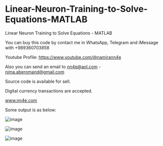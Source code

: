 # Linear-Neuron-Training-to-Solve-Equations-MATLAB
Linear Neuron Training to Solve Equations - MATLAB

You can buy this code by contact me in WhatsApp, Telegram and iMessage with +989360703858

Youtube Profile: https://www.youtube.com/@namirann4e

Also you can send an email to nn4e@aol.com - nima.aberomand@gmail.com

Source code is available for sell.

Digital currency transactions are accepted.

www.nn4e.com

Some output is as below:

![image](https://github.com/user-attachments/assets/645e5009-1224-4aa1-a6a1-a62973a1b045)

![image](https://github.com/user-attachments/assets/8555c861-79b5-499d-9a8b-ebcd13975dbd)

![image](https://github.com/user-attachments/assets/2e550d3d-da47-46b3-891d-8a3ff0257ae1)
